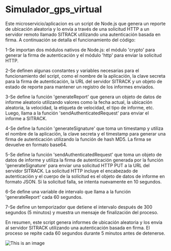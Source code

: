 # Simulador_gps_virtual


Este microservicio/aplicacion es un script de Node.js que genera un reporte de ubicación aleatoria y lo envía a través de una solicitud HTTP a un servidor remoto llamado SITRACK utilizando una autenticación basada en firma. A continuación se detalla el funcionamiento del código:

1-Se importan dos módulos nativos de Node.js: el módulo 'crypto' para generar la firma de autenticación y el módulo 'http' para enviar la solicitud HTTP.

2-Se definen algunas constantes y variables necesarias para el funcionamiento del script, como el nombre de la aplicación, la clave secreta para la firma de autenticación, la URL del servidor SITRACK y un objeto de estado de reporte para mantener un registro de los informes enviados.

3-Se define la función 'generateReport' que genera un objeto de datos de informe aleatorio utilizando valores como la fecha actual, la ubicación aleatoria, la velocidad, la etiqueta de velocidad, el tipo de informe, etc. Luego, llama a la función 'sendAuthenticatedRequest' para enviar el informe a SITRACK.

4-Se define la función 'generateSignature' que toma un timestamp y utiliza el nombre de la aplicación, la clave secreta y el timestamp para generar una firma de autenticación utilizando la función de hash MD5. La firma se devuelve en formato base64.

5-Se define la función 'sendAuthenticatedRequest' que toma un objeto de datos de informe y utiliza la firma de autenticación generada por la función 'generateSignature' para enviar una solicitud HTTP PUT a la URL del servidor SITRACK. La solicitud HTTP incluye el encabezado de autenticación y el cuerpo de la solicitud es el objeto de datos de informe en formato JSON. Si la solicitud falla, se intenta nuevamente en 10 segundos.

6-Se define una variable de intervalo que llama a la función 'generateReport' cada 60 segundos.

7-Se define un temporizador que detiene el intervalo después de 300 segundos (5 minutos) y muestra un mensaje de finalización del proceso.

En resumen, este script genera informes de ubicación aleatoria y los envía al servidor SITRACK utilizando una autenticación basada en firma. El proceso se repite cada 60 segundos durante 5 minutos antes de detenerse.


![This is an image](https://www.sitrack.com/portal/mobile/img/general/sitrack-logo.png)